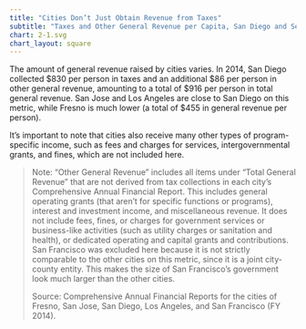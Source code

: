 ```yaml
---
title: "Cities Don’t Just Obtain Revenue from Taxes"
subtitle: "Taxes and Other General Revenue per Capita, San Diego and Select California Cities (FY 2014)"
chart: 2-1.svg
chart_layout: square
---
```

The amount of general revenue raised by cities varies. In 2014, San Diego collected $830 per person in taxes and an additional $86 per person in other general revenue, amounting to a total of $916 per person
in total general revenue. San Jose and Los Angeles are close to San Diego on this metric, while Fresno is much lower (a total of $455 in general revenue per person).

It’s important to note that cities also receive many other types of program-specific income, such as fees and charges for services, intergovernmental grants, and fines, which are not included here.

> Note: “Other General Revenue” includes all items under “Total General Revenue” that are not derived from
tax collections in each city’s Comprehensive Annual Financial Report. This includes general operating grants (that aren’t for specific functions or programs), interest and investment income, and miscellaneous revenue. It does not include fees, fines, or charges for government services or business-like activities (such as utility charges or sanitation and health), or dedicated operating and capital grants and contributions. San Francisco was excluded here because it is not strictly comparable to the other cities on this metric, since it is a joint city- county entity. This makes the size of San Francisco’s government look much larger than the other cities.
>
> Source: Comprehensive Annual Financial Reports for the cities of Fresno, San Jose, San Diego, Los Angeles, and San Francisco (FY 2014).
